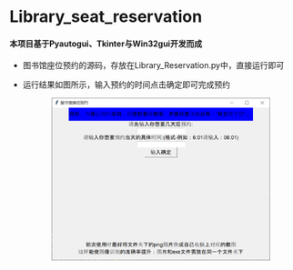 # Library_seat_reservation
#### 本项目基于Pyautogui、Tkinter与Win32gui开发而成
* 图书馆座位预约的源码，存放在Library_Reservation.py中，直接运行即可
* 运行结果如图所示，输入预约的时间点击确定即可完成预约


    <style>
    img
    {
    	margin: 0px 50px;
    }
    </style>
    <img src="./image/screen.png" width="80%">


